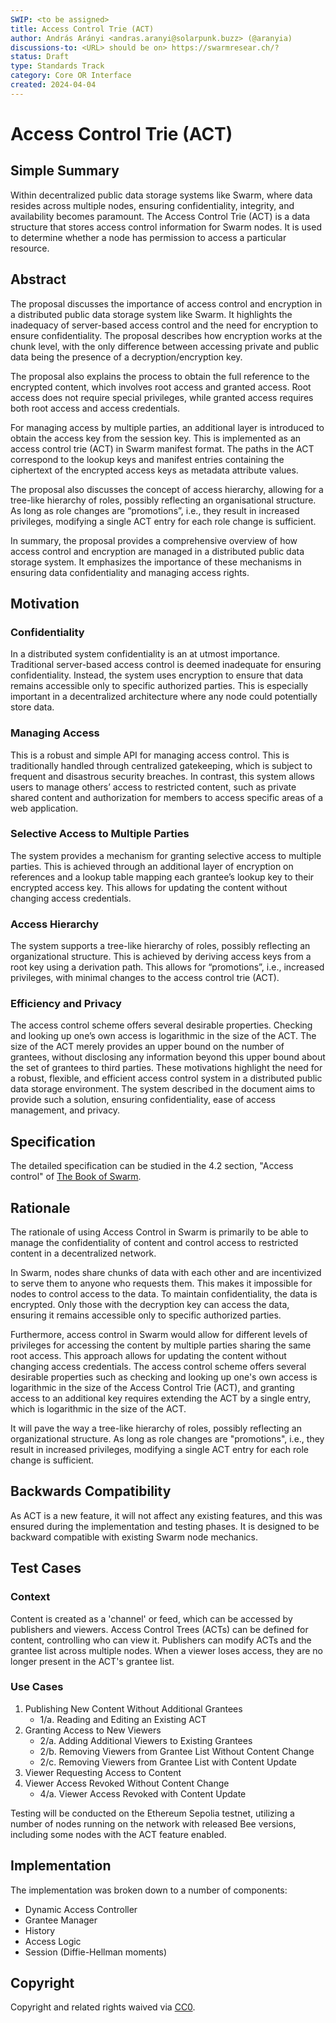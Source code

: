 ```yaml
---
SWIP: <to be assigned>
title: Access Control Trie (ACT)
author: András Arányi <andras.aranyi@solarpunk.buzz> (@aranyia)
discussions-to: <URL> should be on> https://swarmresear.ch/?
status: Draft
type: Standards Track
category: Core OR Interface
created: 2024-04-04
---
```


<!--You can leave these HTML comments in your merged SWIP and delete the visible duplicate text guides, they will not appear and may be helpful to refer to if you edit it again. This is the suggested template for new SWIPs. Note that a SWIP number will be assigned by an editor. When opening a pull request to submit your SWIP, please use an abbreviated title in the filename, `SWIP-draft_title_abbrev.md`. The title should be 44 characters or less.-->

# Access Control Trie (ACT)

## Simple Summary

Within decentralized public data storage systems like Swarm, where data resides across multiple nodes, ensuring
confidentiality, integrity, and availability becomes paramount. The Access Control Trie (ACT) is a data structure that
stores access control information for Swarm nodes. It is used to
determine whether a node has permission to access a particular resource.

## Abstract

The proposal discusses the importance of access control and encryption in a distributed public data storage system like
Swarm. It highlights the inadequacy of server-based access control and the need for encryption to ensure
confidentiality. The proposal describes how encryption works at the chunk level, with the only difference between
accessing private and public data being the presence of a decryption/encryption key.

The proposal also explains the process to obtain the full reference to the encrypted content, which involves root access
and granted access. Root access does not require special privileges, while granted access requires both root access and
access credentials.

For managing access by multiple parties, an additional layer is introduced to obtain the access key from the session
key. This is implemented as an access control trie (ACT) in Swarm manifest format. The paths in the ACT correspond to
the lookup keys and manifest entries containing the ciphertext of the encrypted access keys as metadata attribute
values.

The proposal also discusses the concept of access hierarchy, allowing for a tree-like hierarchy of roles, possibly
reflecting an organisational structure. As long as role changes are “promotions”, i.e., they result in increased
privileges, modifying a single ACT entry for each role change is sufficient.

In summary, the proposal provides a comprehensive overview of how access control and encryption are managed in a
distributed public data storage system. It emphasizes the importance of these mechanisms in ensuring data
confidentiality and managing access rights.

## Motivation

### Confidentiality

In a distributed system confidentiality is an at utmost importance. Traditional server-based access
control is deemed inadequate for ensuring confidentiality. Instead, the system uses encryption to ensure that data
remains accessible only to specific authorized parties. This is especially important in a decentralized architecture
where any node could potentially store data.

### Managing Access

This is a robust and simple API for managing access control. This is traditionally handled through centralized
gatekeeping, which is subject to frequent and disastrous security breaches. In contrast, this system allows users to
manage others’ access to restricted content, such as private shared content and authorization for members to access
specific areas of a web application.

### Selective Access to Multiple Parties

The system provides a mechanism for granting selective access to multiple parties.
This is achieved through an additional layer of encryption on references and a lookup table mapping each grantee’s
lookup key to their encrypted access key. This allows for updating the content without changing access credentials.

### Access Hierarchy

The system supports a tree-like hierarchy of roles, possibly reflecting an organizational structure. This is achieved by
deriving access keys from a root key using a derivation path. This allows for “promotions”, i.e., increased privileges,
with minimal changes to the access control trie (ACT).

### Efficiency and Privacy

The access control scheme offers several desirable properties. Checking and looking up one’s own access is logarithmic
in the size of the ACT. The size of the ACT merely provides an upper bound on the number of grantees, without disclosing
any information beyond this upper bound about the set of grantees to third parties.
These motivations highlight the need for a robust, flexible, and efficient access control system in a distributed public
data storage environment. The system described in the document aims to provide such a solution, ensuring
confidentiality, ease of access management, and privacy.

## Specification

The detailed specification can be studied in the 4.2 section, "Access control"
of [The Book of Swarm](https://www.ethswarm.org/the-book-of-swarm-2.pdf).

## Rationale

The rationale of using Access Control in Swarm is primarily to be able to manage the confidentiality of content and
control access to restricted content in a decentralized network.

In Swarm, nodes share chunks of data with each other and are incentivized to serve them to anyone who requests them.
This makes it impossible for nodes to control access to the data. To maintain confidentiality, the data is encrypted.
Only those with the decryption key can access the data, ensuring it remains accessible only to specific authorized
parties.

Furthermore, access control in Swarm would allow for different levels of privileges for accessing the content by
multiple parties sharing the same root access. This approach allows for updating the content without changing access
credentials. The access control scheme offers several desirable properties such as checking and looking up one's own
access is logarithmic in the size of the Access Control Trie (ACT), and granting access to an additional key requires
extending the ACT by a single entry, which is logarithmic in the size of the ACT.

It will pave the way a tree-like hierarchy of roles, possibly reflecting an organizational structure. As long as role
changes are "promotions", i.e., they result in increased privileges, modifying a single ACT entry for each role change
is sufficient.

## Backwards Compatibility

As ACT is a new feature, it will not affect any existing features, and this was ensured during the implementation and
testing phases. It is designed to be backward compatible with existing Swarm node mechanics.

## Test Cases

### Context

Content is created as a 'channel' or feed, which can be accessed by publishers and viewers. Access Control Trees (ACTs)
can be defined for content, controlling who can view it. Publishers can modify ACTs and the grantee list across multiple
nodes. When a viewer loses access, they are no longer present in the ACT's grantee list.

### Use Cases

1. Publishing New Content Without Additional Grantees
    - 1/a. Reading and Editing an Existing ACT
2. Granting Access to New Viewers
    - 2/a. Adding Additional Viewers to Existing Grantees
    - 2/b. Removing Viewers from Grantee List Without Content Change
    - 2/c. Removing Viewers from Grantee List with Content Update
3. Viewer Requesting Access to Content
4. Viewer Access Revoked Without Content Change
    - 4/a. Viewer Access Revoked with Content Update

Testing will be conducted on the Ethereum Sepolia testnet, utilizing a number of nodes running on the network with
released Bee versions, including some nodes with the ACT feature enabled.

## Implementation

The implementation was broken down to a number of components:

- Dynamic Access Controller
- Grantee Manager
- History
- Access Logic
- Session (Diffie-Hellman moments)

## Copyright

Copyright and related rights waived via [CC0](https://creativecommons.org/publicdomain/zero/1.0/).